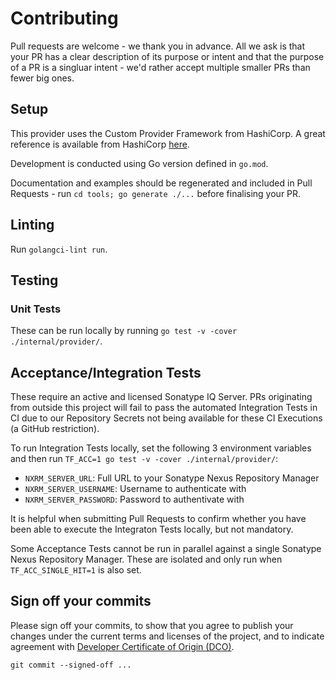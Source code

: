 # Contributing

Pull requests are welcome - we thank you in advance. All we ask is that your PR has a clear description of its purpose or intent and that the purpose of a PR is a singluar intent - we'd rather accept multiple smaller PRs than fewer big ones.

## Setup

This provider uses the Custom Provider Framework from HashiCorp. A great reference is available from HashiCorp [here](https://developer.hashicorp.com/terraform/tutorials/providers-plugin-framework/providers-plugin-framework-provider).

Development is conducted using Go version defined in `go.mod`.

Documentation and examples should be regenerated and included in Pull Requests - run `cd tools; go generate ./...` before finalising your PR.

## Linting

Run `golangci-lint run`.

## Testing

### Unit Tests

These can be run locally by running `go test -v -cover ./internal/provider/`.

## Acceptance/Integration Tests

These require an active and licensed Sonatype IQ Server. PRs originating from outside this project will fail to pass the automated Integration Tests in CI due to our Repository Secrets not being available for these CI Executions (a GitHub restriction).

To run Integration Tests locally, set the following 3 environment variables and then run `TF_ACC=1 go test -v -cover ./internal/provider/`:
- `NXRM_SERVER_URL`: Full URL to your Sonatype Nexus Repository Manager
- `NXRM_SERVER_USERNAME`: Username to authenticate with
- `NXRM_SERVER_PASSWORD`: Password to authentivate with

It is helpful when submitting Pull Requests to confirm whether you have been able to execute the Integraton Tests locally, but not mandatory.

Some Acceptance Tests cannot be run in parallel against a single Sonatype Nexus Repository Manager. These are isolated and only run when `TF_ACC_SINGLE_HIT=1` is also set.

## Sign off your commits

Please sign off your commits, to show that you agree to publish your changes under the current terms and licenses of the project, and to indicate agreement with [Developer Certificate of Origin (DCO)](https://developercertificate.org/).

```shell
git commit --signed-off ...
```
